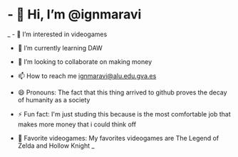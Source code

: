# **- 👋 Hi, I’m @ignmaravi**

_ - 👀 I’m interested in videogames<p>

- 🌱 I’m currently learning DAW<p>

- 💞️ I’m looking to collaborate on making money<p>

- 📫 How to reach me ignmaravi@alu.edu.gva.es<p>

- 😄 Pronouns: The fact that this thing arrived to github proves the decay of humanity as a society<p>

- ⚡ Fun fact: I'm just studing this because is the most comfortable job that makes more money that i could think off<p>

- 👾 Favorite videogames: My favorites videogames are The Legend of Zelda and Hollow Knight _
<!---
ignmaravi/ignmaravi is a ✨ special ✨ repository because its `README.md` (this file) appears on your GitHub profile.
You can click the Preview link to take a look at your changes.
--->
